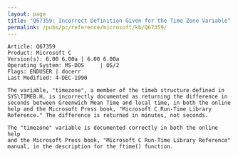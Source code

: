 ```yaml
---
layout: page
title: "Q67359: Incorrect Definition Given for the Time Zone Variable"
permalink: /pubs/pc/reference/microsoft/kb/Q67359/
---
```


	Article: Q67359
	Product: Microsoft C
	Version(s): 6.00 6.00a | 6.00 6.00a
	Operating System: MS-DOS     | OS/2
	Flags: ENDUSER | docerr
	Last Modified: 4-DEC-1990
	
	The variable, "timezone", a member of the timeb structure defined in
	SYS\TIMEB.H, is incorrectly documented as returning the difference in
	seconds between Greenwich Mean Time and local time, in both the online
	help and the Microsoft Press book, "Microsoft C Run-Time Library
	Reference." The difference is returned in minutes, not seconds.
	
	The "timezone" variable is documented correctly in both the online help
	and the Microsoft Press book, "Microsoft C Run-Time Library Reference"
	manual, in the description for the ftime() function.
